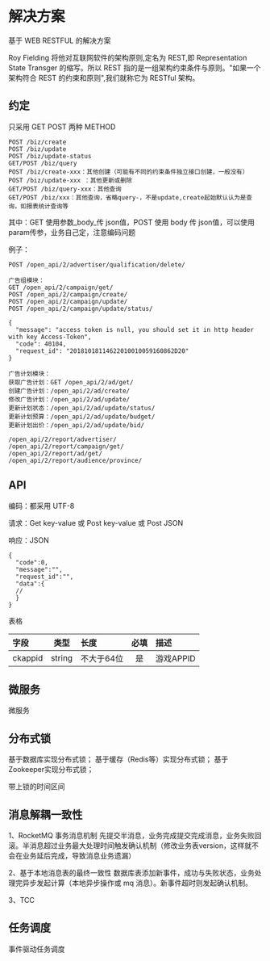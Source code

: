 # 解决方案

基于 WEB RESTFUL 的解决方案

Roy Fielding 将他对互联网软件的架构原则,定名为 REST,即 Representation State Transger 的缩写。所以 REST 指的是一组架构约束条件与原则。"如果一个架构符合 REST 的约束和原则",我们就称它为 RESTful 架构。

## 约定

只采用 GET POST 两种 METHOD

```
POST /biz/create
POST /biz/update
POST /biz/update-status
GET/POST /biz/query
POST /biz/create-xxx：其他创建（可能有不同的约束条件独立接口创建，一般没有）
POST /biz/update-xxx ：其他更新或删除
GET/POST /biz/query-xxx：其他查询
GET/POST /biz/xxx：其他查询，省略query-，不是update,create起始默认认为是查询，如报表统计查询等
```

其中：GET 使用参数_body_传 json值，POST 使用 body 传 json值，可以使用param传参，业务自己定，注意编码问题

例子：

```
POST /open_api/2/advertiser/qualification/delete/

广告组模块：
GET /open_api/2/campaign/get/
POST /open_api/2/campaign/create/
POST /open_api/2/campaign/update/
POST /open_api/2/campaign/update/status/

{
  "message": "access token is null, you should set it in http header with key Access-Token", 
  "code": 40104, 
  "request_id": "20181018114622010010059160862D20"
}

广告计划模块：
获取广告计划：GET /open_api/2/ad/get/
创建广告计划：/open_api/2/ad/create/
修改广告计划：/open_api/2/ad/update/
更新计划状态：/open_api/2/ad/update/status/
更新计划预算：/open_api/2/ad/update/budget/
更新计划出价：/open_api/2/ad/update/bid/

/open_api/2/report/advertiser/
/open_api/2/report/campaign/get/
/open_api/2/report/ad/get/
/open_api/2/report/audience/province/
```

## API

编码：都采用 UTF-8

请求：Get key-value 或 Post key-value 或 Post JSON

响应：JSON

```
{
  "code":0,
  "message":"",
  "request_id":"",
  "data":{
  //
  }
}
```

表格

| 字段    |  类型  | 长度       | 必填 | 描述      |
|:--------|:------:|:---------|:---:|:--------|
| ckappid | string | 不大于64位 |  是  | 游戏APPID |

## 微服务

微服务

## 分布式锁

基于数据库实现分布式锁； 
基于缓存（Redis等）实现分布式锁； 
基于Zookeeper实现分布式锁；

带上锁的时间区间

## 消息解耦一致性

1、RocketMQ 事务消息机制
先提交半消息，业务完成提交完成消息，业务失败回滚。半消息超过业务最大处理时间触发确认机制（修改业务表version，这样就不会在业务延后完成，导致消息业务遗漏）

2、基于本地消息表的最终一致性
数据库表添加新事件，成功与失败状态，业务处理完异步发起计算（本地异步操作或 mq 消息）。新事件超时则发起确认机制。

3、TCC

## 任务调度

事件驱动任务调度
